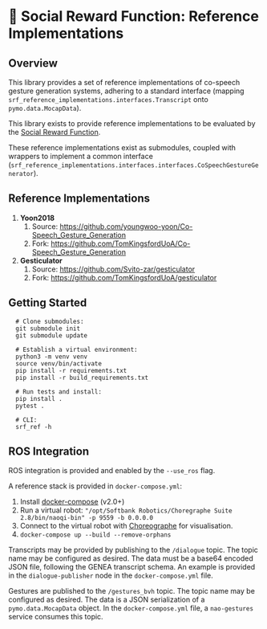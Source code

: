 # :closed_book: Social Reward Function: Reference Implementations

## Overview

This library provides a set of reference implementations of co-speech gesture generation systems, adhering to a standard
interface (mapping `srf_reference_implementations.interfaces.Transcript` onto `pymo.data.MocapData`).

This library exists to provide reference implementations to be evaluated by the [Social Reward Function](https://github.com/TomKingsfordUoA/social-reward-function).

These reference implementations exist as submodules, coupled with wrappers to implement a common interface 
(`srf_reference_implementations.interfaces.interfaces.CoSpeechGestureGenerator`).

## Reference Implementations

1. __Yoon2018__ 
   1. Source: https://github.com/youngwoo-yoon/Co-Speech_Gesture_Generation
   2. Fork: https://github.com/TomKingsfordUoA/Co-Speech_Gesture_Generation
2. __Gesticulator__
   1. Source: https://github.com/Svito-zar/gesticulator
   2. Fork: https://github.com/TomKingsfordUoA/gesticulator

## Getting Started

      # Clone submodules:
      git submodule init
      git submodule update
   
      # Establish a virtual environment:
      python3 -m venv venv
      source venv/bin/activate
      pip install -r requirements.txt
      pip install -r build_requirements.txt
   
      # Run tests and install:
      pip install . 
      pytest .
   
      # CLI:
      srf_ref -h

## ROS Integration

ROS integration is provided and enabled by the `--use_ros` flag.

A reference stack is provided in `docker-compose.yml`:
1. Install [docker-compose](https://docs.docker.com/compose/install/) (v2.0+)
2. Run a virtual robot: `"/opt/Softbank Robotics/Choregraphe Suite 2.8/bin/naoqi-bin" -p 9559 -b 0.0.0.0`
3. Connect to the virtual robot with [Choreographe](https://developer.softbankrobotics.com/nao6/naoqi-developer-guide/choregraphe-suite/choregraphe-suite-installation-guide)
for visualisation.
4. `docker-compose up --build --remove-orphans`

Transcripts may be provided by publishing to the `/dialogue` topic. The topic name may be configured as desired.
The data must be a base64 encoded JSON file, following the GENEA transcript schema. An example is provided in the 
`dialogue-publisher` node in the `docker-compose.yml` file.

Gestures are published to the `/gestures_bvh` topic. The topic name may be configured as desired. The data is a JSON 
serialization of a `pymo.data.MocapData` object. In the `docker-compose.yml` file, a `nao-gestures` service consumes
this topic.
